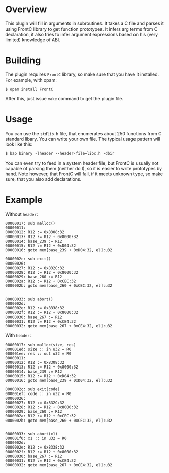 # Overview

This plugin will fill in arguments in subroutines. It takes a C file
and parses it using FrontC library to get function prototypes. It infers
arg terms from C declaration, it also tries to infer argument expressions
based on his (very limited) knowledge of ABI.

# Building

The plugin requires `FrontC` library, so make sure that you have it
installed. For example, with opam:
```
$ opam install FrontC
```

After this, just issue `make` command to get the plugin file.

# Usage

You can use the `stdlib.h` file, that enumerates about 250 functions
from C standard libary. You can write your own file. The typical usage
pattern will look like this:

```
$ bap binary -lheader --header-file=libc.h -dbir
```

You can even try to feed in a system header file, but FrontC is
usually not capable of parsing them (neither do I), so it is easier
to write prototypes by hand. Note however, that FrontC will fail, if
it meets unknown type, so make sure, that you also add declarations.


# Example

Without `header`:

```
00000017: sub malloc()
00000011:
00000012: R12 := 0x8308:32
00000013: R12 := R12 + 0x8000:32
00000014: base_239 := R12
00000015: R12 := R12 + 0xD04:32
00000016: goto mem[base_239 + 0xD04:32, el]:u32

0000002c: sub exit()
00000026:
00000027: R12 := 0x832C:32
00000028: R12 := R12 + 0x8000:32
00000029: base_260 := R12
0000002a: R12 := R12 + 0xCEC:32
0000002b: goto mem[base_260 + 0xCEC:32, el]:u32


00000033: sub abort()
0000002d:
0000002e: R12 := 0x8338:32
0000002f: R12 := R12 + 0x8000:32
00000030: base_267 := R12
00000031: R12 := R12 + 0xCE4:32
00000032: goto mem[base_267 + 0xCE4:32, el]:u32
```

With `header`:
```
00000017: sub malloc(size, res)
000001ed: size :: in u32 = R0
000001ee: res :: out u32 = R0
00000011:
00000012: R12 := 0x8308:32
00000013: R12 := R12 + 0x8000:32
00000014: base_239 := R12
00000015: R12 := R12 + 0xD04:32
00000016: goto mem[base_239 + 0xD04:32, el]:u32

0000002c: sub exit(code)
000001ef: code :: in u32 = R0
00000026:
00000027: R12 := 0x832C:32
00000028: R12 := R12 + 0x8000:32
00000029: base_260 := R12
0000002a: R12 := R12 + 0xCEC:32
0000002b: goto mem[base_260 + 0xCEC:32, el]:u32


00000033: sub abort(x1)
000001f0: x1 :: in u32 = R0
0000002d:
0000002e: R12 := 0x8338:32
0000002f: R12 := R12 + 0x8000:32
00000030: base_267 := R12
00000031: R12 := R12 + 0xCE4:32
00000032: goto mem[base_267 + 0xCE4:32, el]:u32
```
